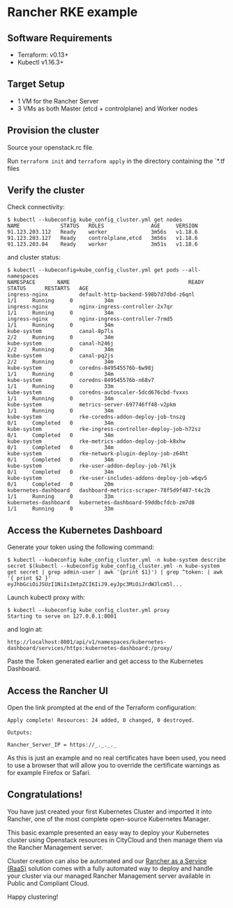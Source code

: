 
# Rancher RKE example

## Software Requirements

- Terraform: v0.13+
- Kubectl v1.16.3+

## Target Setup
- 1 VM for the Rancher Server
- 3 VMs as both Master (etcd + controlplane) and Worker nodes

## Provision the cluster
Source your openstack.rc file. 

Run `terraform init` and `terraform apply` in the directory containing the `*.tf files

## Verify the cluster
Check connectivity:

```
$ kubectl --kubeconfig kube_config_cluster.yml get nodes
NAME             STATUS   ROLES               AGE     VERSION
91.123.203.112   Ready    worker              3m56s   v1.18.6
91.123.203.127   Ready    controlplane,etcd   3m56s   v1.18.6
91.123.203.84    Ready    worker              3m51s   v1.18.6

```
and cluster status:

```
$ kubectl --kubeconfig=kube_config_cluster.yml get pods --all-namespaces
NAMESPACE       NAME                                      READY   STATUS      RESTARTS   AGE
ingress-nginx          default-http-backend-598b7d7dbd-z6qnl        1/1     Running     0          34m
ingress-nginx          nginx-ingress-controller-2x7qr               1/1     Running     0          34m
ingress-nginx          nginx-ingress-controller-7rmd5               1/1     Running     0          34m
kube-system            canal-8p7ls                                  2/2     Running     0          34m
kube-system            canal-h246j                                  2/2     Running     0          34m
kube-system            canal-pq2js                                  2/2     Running     0          34m
kube-system            coredns-849545576b-6w98j                     1/1     Running     0          34m
kube-system            coredns-849545576b-n68v7                     1/1     Running     0          33m
kube-system            coredns-autoscaler-5dcd676cbd-fvxxs          1/1     Running     0          34m
kube-system            metrics-server-697746ff48-v2pkm              1/1     Running     0          34m
kube-system            rke-coredns-addon-deploy-job-tnszg           0/1     Completed   0          34m
kube-system            rke-ingress-controller-deploy-job-h72sz      0/1     Completed   0          34m
kube-system            rke-metrics-addon-deploy-job-k8xhw           0/1     Completed   0          34m
kube-system            rke-network-plugin-deploy-job-z64ht          0/1     Completed   0          34m
kube-system            rke-user-addon-deploy-job-76ljk              0/1     Completed   0          34m
kube-system            rke-user-includes-addons-deploy-job-w6qv5    0/1     Completed   0          20m
kubernetes-dashboard   dashboard-metrics-scraper-78f5d9f487-t4c2b   1/1     Running     0          33m
kubernetes-dashboard   kubernetes-dashboard-59ddbcfdcb-zm7d8        1/1     Running     0          33m
```

## Access the Kubernetes Dashboard
Generate your token using the following command:

```
$ kubectl --kubeconfig kube_config_cluster.yml -n kube-system describe secret $(kubectl --kubeconfig kube_config_cluster.yml -n kube-system get secret | grep admin-user | awk '{print $1}') | grep ^token: | awk '{ print $2 }'
eyJhbGciOiJSUzI1NiIsImtpZCI6IiJ9.eyJpc3MiOiJrdWJlcm5l...
```

Launch kubectl proxy with:
```
$ kubectl --kubeconfig kube_config_cluster.yml proxy
Starting to serve on 127.0.0.1:8001

```
and login at:

`http://localhost:8001/api/v1/namespaces/kubernetes-dashboard/services/https:kubernetes-dashboard:/proxy/` 

Paste the Token generated earlier and get access to the Kubernetes Dashboard.

## Access the Rancher UI

Open the link prompted at the end of the Terraform configuration: 

```
Apply complete! Resources: 24 added, 0 changed, 0 destroyed.

Outputs:

Rancher_Server_IP = https://_._._._
```

As this is just an example and no real certificates have been used, you need to use a browser that will allow you to override the certificate warnings as for example Firefox or Safari.

## Congratulations! 
You have just created your first Kubernetes Cluster and imported it into Rancher, one of the most complete open-source Kubernetes Manager.

This basic example presented an easy way to deploy your Kubernetes cluster using Openstack resources in CityCloud and then manage them via the Rancher Management server.

Cluster creation can also be automated and our [Rancher as a Service (RaaS)](https://kb.citynetwork.eu/kb/documentation/kubernetes-containers/rancher-as-a-service-raas) solution comes with a fully automated way to deploy and handle your cluster via our managed Rancher Management server available in Public and Compliant Cloud.

Happy clustering!